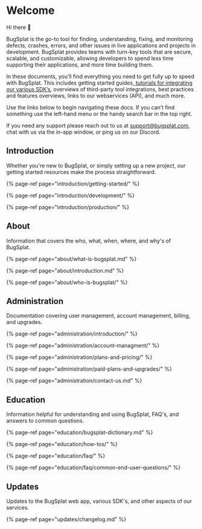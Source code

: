 # Welcome

Hi there 👋

BugSplat is the go-to tool for finding, understanding, fixing, and monitoring defects, crashes, errors, and other issues in live applications and projects in development.  BugSplat provides teams with turn-key tools that are secure, scalable, and customizable, allowing developers to spend less time supporting their applications, and more time building them.

In these documents, you’ll find everything you need to get fully up to speed with BugSplat.  This includes getting started guides,[ tutorials for integrating our various SDK’s](introduction/getting-started/integrations/), overviews of third-party tool integrations, best practices and features overviews, links to our webservices \(API\), and much more. 

Use the links below to begin navigating these docs.  If you can’t find something use the left-hand menu or the handy search bar in the top right.

If you need any support please reach out to us at [support@bugsplat.com](mailto:support@bugsplat.com), chat with us via the in-app window, or ping us on our Discord.

## Introduction

Whether you're new to BugSplat, or simply setting up a new project, our getting started resources make the process straightforward. 

{% page-ref page="introduction/getting-started/" %}

{% page-ref page="introduction/development/" %}

{% page-ref page="introduction/production/" %}



## About

Information that covers the who, what, when, where, and why's of BugSplat.

{% page-ref page="about/what-is-bugsplat.md" %}

{% page-ref page="about/introduction.md" %}

{% page-ref page="about/who-is-bugsplat/" %}

## Administration

Documentation covering user management, account management, billing, and upgrades.

{% page-ref page="administration/introduction/" %}

{% page-ref page="administration/account-managment/" %}

{% page-ref page="administration/plans-and-pricing/" %}

{% page-ref page="administration/paid-plans-and-upgrades/" %}

{% page-ref page="administration/contact-us.md" %}



## **Education**

Information helpful for understanding and using BugSplat, FAQ's, and answers to common questions.

{% page-ref page="education/bugsplat-dictionary.md" %}

{% page-ref page="education/how-tos/" %}

{% page-ref page="education/faq/" %}

{% page-ref page="education/faq/common-end-user-questions/" %}

## Updates

Updates to the BugSplat web app, various SDK's, and other aspects of our services.

{% page-ref page="updates/changelog.md" %}





